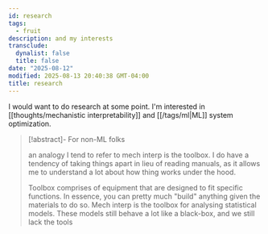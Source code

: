 ```yaml
---
id: research
tags:
  - fruit
description: and my interests
transclude:
  dynalist: false
  title: false
date: "2025-08-12"
modified: 2025-08-13 20:40:38 GMT-04:00
title: research
---
```


I would want to do research at some point. I'm interested in [[thoughts/mechanistic interpretability]] and [[/tags/ml|ML]] system optimization.

> [!abstract]- For non-ML folks
>
> an analogy I tend to refer to mech interp is the toolbox. I do have a tendency of taking things apart in lieu of reading manuals, as it allows me to understand a lot about how thing works under the hood.
>
> Toolbox comprises of equipment that are designed to fit specific functions. In essence, you can pretty much "build" anything given the materials to do so.
> Mech interp is the toolbox for analysing statistical models. These models still behave a lot like a black-box, and we still lack the tools
